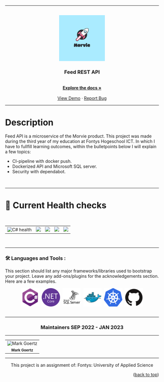 

---

<a name="readme-top"></a>

<!-- PROJECT LOGO -->
<br />
<div align="center">
  <a>
    <img src="logo.png" alt="Logo" width="150" height="150">
  </a>

  <h3 align="center">Feed REST API</h3>

  <p align="center">
    <br />
    <a href="https://github.com/Morvie/Documentation"><strong>Explore the docs »</strong></a>
    <br />
    <br />
    <a href="">View Demo</a>
    ·
    <a href="https://github.com/Morvie/Documentation/issues">Report Bug</a>
    
  </p>
</div>

---

# Description

Feed API is a microservice of the Morvie product. This project was made during the third year of my education at Fontys Hogeschool ICT. In which I have to fullfill learning outcomes, within the bulletpoints below I will explain a few topics:

- CI-pipeline with docker push.
- Dockerized API and Microsoft SQL server.
- Security with dependabot.


<br/>

---

# :syringe: Current Health checks

<br/>
<table align="center" class="no-border" >
  <tr>
    <td>
      <img src="https://github.com/Morvie/FeedMessages/actions/workflows/dotnet.yml/badge.svg" alt="C# health"/></td>
    <td>
        <a href="https://codecov.io/gh/Morvie/FeedMessages" > 
        <img src="https://codecov.io/gh/Morvie/FeedMessages/branch/main/graph/badge.svg?token=PrV0MXoEbD"/> 
        </a>
    </td>
        <td>
      <a href="https://github.com/Morvie/FeedMessages/pulls"><img src="https://img.shields.io/github/issues-pr/Morvie/FeedMessages.svg"/></a> 
    </td>
    <td>
      <a href="https://github.com/Morvie/FeedMessages/network/members"><img src="https://img.shields.io/github/forks/Morvie/FeedMessages.svg?style=social&label=Fork&maxAge=2592000"/></a> 
    </td>
   <td>
      <a href="https://github.com/Morvie/FeedMessages/issues"><img src="https://img.shields.io/github/issues/Morvie/FeedMessages.svg"/></a> 
    </td>
  </tr>
</table>
<br/>

---

### :hammer_and_wrench: Languages and Tools :

This section should list any major frameworks/libraries used to bootstrap your project. Leave any add-ons/plugins for the acknowledgements section. Here are a few examples.

<div align=center>
  <img src="https://raw.githubusercontent.com/devicons/devicon/1119b9f84c0290e0f0b38982099a2bd027a48bf1/icons/csharp/csharp-original.svg" title="Csharp" alt="Csharp" width="60" height="60"/>&nbsp;
  <img src="https://raw.githubusercontent.com/devicons/devicon/1119b9f84c0290e0f0b38982099a2bd027a48bf1/icons/dotnetcore/dotnetcore-original.svg" title="dotnet" alt="dotnet" width="60" height="60"/>&nbsp;
  <img src="https://raw.githubusercontent.com/devicons/devicon/1119b9f84c0290e0f0b38982099a2bd027a48bf1/icons/microsoftsqlserver/microsoftsqlserver-plain-wordmark.svg" title="MySQL"  alt="MySQL" width="60" height="60"/>&nbsp;
  <img src="https://raw.githubusercontent.com/devicons/devicon/1119b9f84c0290e0f0b38982099a2bd027a48bf1/icons/docker/docker-original.svg" title="Docker" alt="Docker" width="60" height="60"/>&nbsp;
  <img src="https://raw.githubusercontent.com/kubernetes/kubernetes/9884746f0fd338c393d23dbb2a87d118a34fe5e5/logo/logo.svg" title="Docker" alt="Docker" width="60" height="60"/>&nbsp;
  <img src="https://raw.githubusercontent.com/devicons/devicon/1119b9f84c0290e0f0b38982099a2bd027a48bf1/icons/github/github-original.svg" title="Git" **alt="Git" width="60" height="60"/>
</div>
<br/>

---

<div align=center>

### Maintainers SEP 2022 - JAN 2023
</div>

---

<table align=center>
  <tbody>
    <tr>
     <td align="center"><a><img src="https://avatars.githubusercontent.com/u/58692211?v=4" width="100px;" alt="Mark Goertz"/><br /><sub><b>Mark Goertz</b></a></td>
  </tbody>
</table>

---

<div align=center>
This project is an assignment of:
Fontys: University of Applied Science
</div>

<p align="right">(<a href="#readme-top">back to top</a>)</p>
